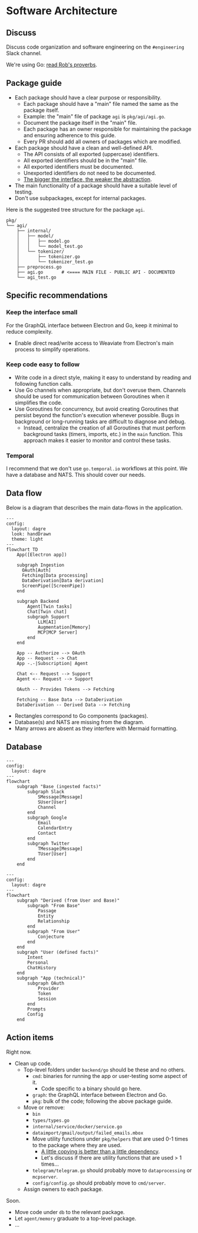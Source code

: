 # Software Architecture

## Discuss

Discuss code organization and software engineering on the `#engineering` Slack channel.

We're using Go: [read Rob's proverbs](https://go-proverbs.github.io/).

## Package guide

- Each package should have a clear purpose or responsibility.
  - Each package should have a "main" file named the same as the package itself.
  - Example: the "main" file of package `agi` is `pkg/agi/agi.go`.
  - Document the package itself in the "main" file.
  - Each package has an owner responsible for maintaining the package and ensuring adherence to this guide.
  - Every PR should add all owners of packages which are modified.
- Each package should have a clean and well-defined API.
  - The API consists of all exported (uppercase) identifiers.
  - All exported identifiers should be in the "main" file.
  - All exported identifiers must be documented.
  - Unexported identifiers do not need to be documented.
  - [The bigger the interface, the weaker the abstraction](https://go-proverbs.github.io/).
- The main functionality of a package should have a suitable level of testing.
- Don't use subpackages, except for internal packages.

Here is the suggested tree structure for the package `agi`.
```
pkg/
└── agi/
    ├── internal/
    │   ├── model/
    │   │   ├── model.go
    │   │   └── model_test.go    
    │   └── tokenizer/
    │       ├── tokenizer.go
    │       └── tokenizer_test.go    
    ├── preprocess.go
    ├── agi.go       # <==== MAIN FILE - PUBLIC API - DOCUMENTED
    └── agi_test.go
```

## Specific recommendations

### Keep the interface small

For the GraphQL interface between Electron and Go, keep it minimal to reduce complexity.

- Enable direct read/write access to Weaviate from Electron's main process to simplify operations.

### Keep code easy to follow

- Write code in a direct style, making it easy to understand by reading and following function calls.
- Use Go channels when appropriate, but don't overuse them. Channels should be used for communication between Goroutines when it simplifies the code.
- Use Goroutines for concurrency, but avoid creating Goroutines that persist beyond the function's execution whenever possible. Bugs in background or long-running tasks are difficult to diagnose and debug.
  - Instead, centralize the creation of all Goroutines that must perform background tasks (timers, imports, etc.) in the `main` function. This approach makes it easier to monitor and control these tasks.

### Temporal

I recommend that we don't use `go.temporal.io` workflows at this point. We have a database and NATS. This should cover our needs.

## Data flow

Below is a diagram that describes the main data-flows in the application. 

```mermaid
---
config:
  layout: dagre
  look: handDrawn
  theme: light
---
flowchart TD
    App([Electron app])

    subgraph Ingestion
      OAuth[Auth]
      Fetching[Data processing]
      DataDerivation[Data derivation]
      ScreenPipe([ScreenPipe])
    end

    subgraph Backend
        Agent[Twin tasks]
        Chat[Twin chat]
        subgraph Support
            LLM[AI]
            Augmentation[Memory]
            MCP[MCP Server]
        end
    end

    App -- Authorize --> OAuth
    App -- Request --> Chat
    App -.-|Subscription| Agent

    Chat <-- Request --> Support
    Agent <-- Request --> Support

    OAuth -- Provides Tokens --> Fetching

    Fetching -- Base Data --> DataDerivation
    DataDerivation -- Derived Data --> Fetching
```

- Rectangles correspond to Go components (packages).
- Database(s) and NATS are missing from the diagram.
- Many arrows are absent as they interfere with Mermaid formatting.


## Database

```mermaid
---
config:
  layout: dagre
---
flowchart
    subgraph "Base (ingested facts)"
        subgraph Slack
            SMessage[Message]
            SUser[User]
            Channel
        end
        subgraph Google
            Email
            CalendarEntry
            Contact
        end
        subgraph Twitter
            TMessage[Message]
            TUser[User]
        end
    end

```

```mermaid
---
config:
  layout: dagre
---
flowchart
    subgraph "Derived (from User and Base)"
        subgraph "From Base"
            Passage
            Entity
            Relationship
        end
        subgraph "From User"
            Conjecture
        end
    end
    subgraph "User (defined facts)"
        Intent
        Personal
        ChatHistory
    end
    subgraph "App (technical)"
        subgraph OAuth
            Provider
            Token
            Session
        end
        Prompts
        Config
    end
```

## Action items

Right now.

- Clean up code.
  - Top-level folders under `backend/go` should be these and no others.
    - `cmd`: binaries for running the app or user-testing some aspect of it.
      - Code specific to a binary should go here.
    - `graph`: the GraphQL interface between Electron and Go.
    - `pkg`: bulk of the code; following the above package guide.
  - Move or remove:
    - `bin`
    - `types/types.go`
    - `internal/service/docker/service.go`
    - `dataimport/gmail/output/failed_emails.mbox`
    - Move utility functions under `pkg/helpers` that are used 0-1 times to the package where they are used.
      - [A little copying is better than a little dependency](https://go-proverbs.github.io/).
      - Let's discuss if there are utility functions that are used > 1 times...
    - `telegram/telegram.go` should probably move to `dataprocessing` or `mcpserver`.
    - `config/config.go` should probably move to `cmd/server`.
  - Assign owners to each package.

Soon.

- Move code under `db` to the relevant package.
- Let `agent/memory` graduate to a top-level package.
- ...